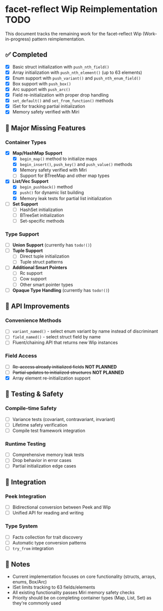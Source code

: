 # facet-reflect Wip Reimplementation TODO

This document tracks the remaining work for the facet-reflect Wip (Work-in-progress) pattern reimplementation.

## ✅ Completed
- [x] Basic struct initialization with `push_nth_field()`
- [x] Array initialization with `push_nth_element()` (up to 63 elements)
- [x] Enum support with `push_variant()` and `push_nth_enum_field()`
- [x] Box<T> support with `push_box()`
- [x] Arc<T> support with `push_arc()`
- [x] Field re-initialization with proper drop handling
- [x] `set_default()` and `set_from_function()` methods
- [x] ISet for tracking partial initialization
- [x] Memory safety verified with Miri

## 🚧 Major Missing Features

### Container Types
- [x] **Map/HashMap Support**
  - [x] `begin_map()` method to initialize maps
  - [x] `begin_insert()`, `push_key()` and `push_value()` methods
  - [x] Memory safety verified with Miri
  - [ ] Support for BTreeMap and other map types

- [x] **List/Vec Support**
  - [x] `begin_pushback()` method
  - [x] `push()` for dynamic list building
  - [x] Memory leak tests for partial list initialization

- [ ] **Set Support**
  - [ ] HashSet initialization
  - [ ] BTreeSet initialization
  - [ ] Set-specific methods

### Type Support
- [ ] **Union Support** (currently has `todo!()`)
- [ ] **Tuple Support**
  - [ ] Direct tuple initialization
  - [ ] Tuple struct patterns
- [ ] **Additional Smart Pointers**
  - [ ] Rc<T> support
  - [ ] Cow<T> support
  - [ ] Other smart pointer types
- [ ] **Opaque Type Handling** (currently has `todo!()`)

## 🔧 API Improvements

### Convenience Methods
- [ ] `variant_named()` - select enum variant by name instead of discriminant
- [ ] `field_named()` - select struct field by name
- [ ] Fluent/chaining API that returns new Wip instances

### Field Access
- [ ] ~~Re-access already initialized fields~~ **NOT PLANNED**
- [ ] ~~Partial updates to initialized structures~~ **NOT PLANNED**
- [x] Array element re-initialization support

## 🧪 Testing & Safety

### Compile-time Safety
- [ ] Variance tests (covariant, contravariant, invariant)
- [ ] Lifetime safety verification
- [ ] Compile test framework integration

### Runtime Testing
- [ ] Comprehensive memory leak tests
- [ ] Drop behavior in error cases
- [ ] Partial initialization edge cases

## 🔗 Integration

### Peek Integration
- [ ] Bidirectional conversion between Peek and Wip
- [ ] Unified API for reading and writing

### Type System
- [ ] Facts collection for trait discovery
- [ ] Automatic type conversion patterns
- [ ] `try_from` integration

## 📝 Notes

- Current implementation focuses on core functionality (structs, arrays, enums, Box/Arc)
- ISet limits tracking to 63 fields/elements
- All existing functionality passes Miri memory safety checks
- Priority should be on completing container types (Map, List, Set) as they're commonly used